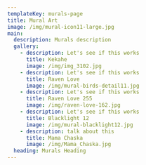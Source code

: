 ```yaml
---
templateKey: murals-page
title: Mural Art
image: /img/mural-icon11-large.jpg
main:
  description: Murals description
  gallery:
    - description: Let's see if this works
      title: Kekahe
      image: /img/img_3102.jpg
    - description: Let's see if this works
      title: Raven Love
      image: /img/mural-birds-detail11.jpg
    - description: Let's see if this works
      title: Raven Love 255
      image: /img/raven-love-162.jpg
    - description: Let's see if this works
      title: Blacklight 12
      image: /img/mural-blacklight12.jpg
    - description: talk about this
      title: Mama Chaska
      image: /img/Mama_Chaska.jpg
  heading: Murals Heading
---
```


